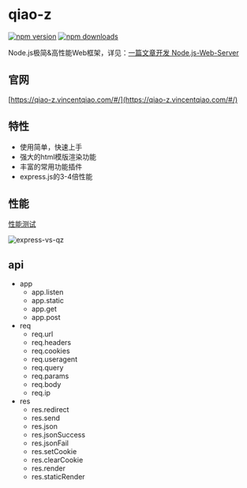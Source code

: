 # qiao-z

[![npm version](https://img.shields.io/npm/v/qiao-z.svg?style=flat-square)](https://www.npmjs.org/package/qiao-z)
[![npm downloads](https://img.shields.io/npm/dm/qiao-z.svg?style=flat-square)](https://npm-stat.com/charts.html?package=qiao-z)

Node.js极简&高性能Web框架，详见：[一篇文章开发 Node.js-Web-Server](https://blog.vincentqiao.com/nodejs-web-server)

## 官网

[https://qiao-z.vincentqiao.com/#/](https://qiao-z.vincentqiao.com/#/)

## 特性

- 使用简单，快速上手
- 强大的html模版渲染功能
- 丰富的常用功能插件
- express.js的3-4倍性能

## 性能

[性能测试](https://qiao-z.vincentqiao.com/docs/guides/performance.md)

![express-vs-qz](https://qiao-z.vincentqiao.com/docs/guides/imgs/express-vs-qz.png)

## api

- app
  - app.listen
  - app.static
  - app.get
  - app.post
- req
  - req.url
  - req.headers
  - req.cookies
  - req.useragent
  - req.query
  - req.params
  - req.body
  - req.ip
- res
  - res.redirect
  - res.send
  - res.json
  - res.jsonSuccess
  - res.jsonFail
  - res.setCookie
  - res.clearCookie
  - res.render
  - res.staticRender
